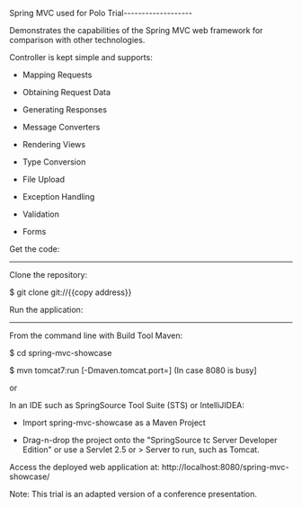 Spring MVC used for Polo Trial-------------------

Demonstrates the capabilities of the Spring MVC web framework for comparison with other technologies.

Controller
 is kept simple and supports:
* Mapping Requests

* Obtaining Request Data

* Generating Responses

* Message Converters

* Rendering Views

* Type Conversion

* File Upload

* Exception Handling


* Validation

* Forms



Get the code:

---
Clone the repository:

    
$ git clone git://{{copy address}}


Run the application:

---	

From the command line with Build Tool Maven:

    
$ cd spring-mvc-showcase
    
$ mvn tomcat7:run [-Dmaven.tomcat.port=<port no.>] (In case 8080 is busy] 

or



In an IDE such as SpringSource Tool Suite (STS) or IntelliJIDEA:


* Import spring-mvc-showcase as a Maven Project

* Drag-n-drop the project onto the "SpringSource tc Server Developer Edition" or use a Servlet 2.5 or > Server to run, such as Tomcat.



Access the deployed web application at: http://localhost:8080/spring-mvc-showcase/


Note:
This trial is an adapted version of a conference presentation.
